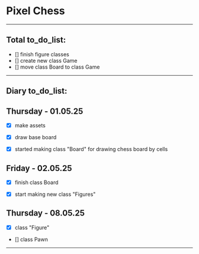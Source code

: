 <h1>Pixel Chess</h1>

---
<h2>Total to_do_list:</h2>


- [] finish figure classes  
- [] create new class Game
- [] move class Board to class Game

---
<h2>Diary to_do_list:</h2> 

## Thursday - 01.05.25
- [x]  make assets
- [x]  draw base board
- [x] started making class "Board" for drawing chess board by cells



## Friday - 02.05.25
- [x] finish class Board
- [x] start making new class "Figures"


## Thursday - 08.05.25

- [x] class "Figure"
- [] class Pawn

---
